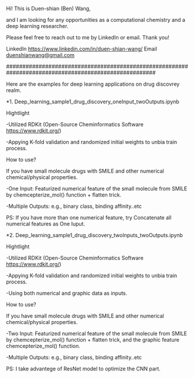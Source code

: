 Hi! This is Duen-shian (Ben) Wang, 

and I am looking for any opportunities as a computational chemistry and a deep learning researcher. 

Please feel free to reach out to me by LinkedIn or email. Thank you!

LinkedIn https://www.linkedin.com/in/duen-shian-wang/
Email duenshianwang@gmail.com

######################################################################################################

Here are the examples for deep learning applications on drug discovrey realm.

*1. Deep_learning_sample1_drug_discovery_oneInput_twoOutputs.ipynb


Hightlight

-Utilized RDKit (Open-Source Cheminformatics Software  https://www.rdkit.org/)

-Appying K-fold validation and randomized initial weights to unbia train process.



How to use?

If you have small molecule drugs with SMILE and other numerical chemical/physical properties.

-One Input: Featurized numerical feature of the small molecule from SMILE by chemcepterize_mol() function + flatten trick.

-Multiple Outputs: e.g., binary class, binding affinity..etc

PS: If you have more than one numerical feature, try Concatenate all numerical features as One Iuput. 


*2. Deep_learning_sample1_drug_discovery_twoInputs_twoOutputs.ipynb


Hightlight

-Utilized RDKit (Open-Source Cheminformatics Software  https://www.rdkit.org/)

-Appying K-fold validation and randomized initial weights to unbia train process.

-Using both numerical and graphic data as inputs.


How to use?

If you have small molecule drugs with SMILE and other numerical chemical/physical properties.

-Two Input: Featurized numerical feature of the small molecule from SMILE by chemcepterize_mol() function + flatten trick, and the graphic feature  chemcepterize_mol() function. 

-Multiple Outputs: e.g., binary class, binding affinity..etc

PS: I take advantege of ResNet model to optimize the CNN part.

